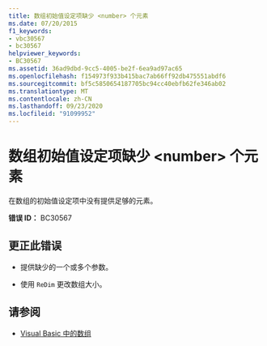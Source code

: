 ```yaml
---
title: 数组初始值设定项缺少 <number> 个元素
ms.date: 07/20/2015
f1_keywords:
- vbc30567
- bc30567
helpviewer_keywords:
- BC30567
ms.assetid: 36ad9dbd-9cc5-4005-be2f-6ea9ad97ac65
ms.openlocfilehash: f154973f933b415bac7ab66ff92db475551abdf6
ms.sourcegitcommit: bf5c5850654187705bc94cc40ebfb62fe346ab02
ms.translationtype: MT
ms.contentlocale: zh-CN
ms.lasthandoff: 09/23/2020
ms.locfileid: "91099952"
---
```

# <a name="array-initializer-is-missing-number-elements"></a>数组初始值设定项缺少 \<number> 个元素

在数组的初始值设定项中没有提供足够的元素。  
  
 **错误 ID：** BC30567  
  
## <a name="to-correct-this-error"></a>更正此错误  
  
- 提供缺少的一个或多个参数。  
  
- 使用 `ReDim` 更改数组大小。  
  
## <a name="see-also"></a>请参阅

- [Visual Basic 中的数组](../programming-guide/language-features/arrays/index.md)
